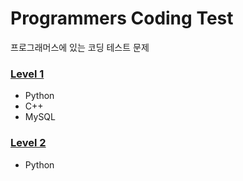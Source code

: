 # Programmers Coding Test

프로그래머스에 있는 코딩 테스트 문제  

### [Level 1](./Level1/README.md)
- Python
- C++
- MySQL

### [Level 2](./Level2/README.md)
- Python
